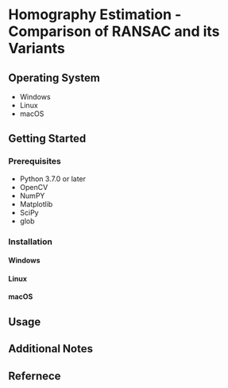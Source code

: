 # **Homography Estimation - Comparison of RANSAC and its Variants**
## Operating System 
- Windows
- Linux
- macOS
## Getting Started
### Prerequisites
- Python 3.7.0 or later
- OpenCV
- NumPY
- Matplotlib
- SciPy
- glob
### Installation
#### Windows
#### Linux
#### macOS
## Usage
## Additional Notes
## Refernece 